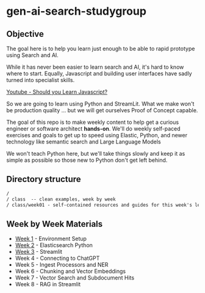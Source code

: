 # gen-ai-search-studygroup

## Objective

The goal here is to help you learn just enough to be able to rapid prototype using Search and AI.

While it has never been easier to learn search and AI, it's hard to know where to start.  Equally, Javascript and building user interfaces have sadly turned into specialist skills.

[Youtube - Should you Learn Javascript?](https://www.youtube.com/watch?v=Uo3cL4nrGOk)

So we are going to learn using Python and StreamLit. What we make won't be production quality ... but we will get ourselves Proof of Concept capable.

The goal of this repo is to make weekly content to help get a curious engineer or software architect **hands-on**. We'll do weekly self-paced exercises and goals to get up to speed using Elastic, Python, and newer technology like semantic search and Large Language Models

We won't teach Python here, but we'll take things slowly and keep it as simple as possible so those new to Python don't get left behind. 


## Directory structure

```txt
/
/ class  -- clean examples, week by week
/ class/week01 - self-contained resources and guides for this week's learning
```

## Week by Week Materials

* [Week 1](class/week01/README.md) - Environment Setup
* [Week 2](class/week02/README.md) - Elasticsearch Python
* [Week 3](class/week03/README.md) - Streamlit
* Week 4 - Connecting to ChatGPT
* Week 5 - Ingest Processors and NER
* Week 6 - Chunking and Vector Embeddings
* Week 7 - Vector Search and Subdocument Hits
* Week 8 - RAG in Streamlit